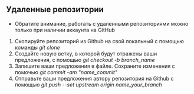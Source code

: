 ## Удаленные репозитории

* Обратите внимание, работать с удаленными репозиториями можно только при наличии аккаунта на GitHub

1. Скопируйте репозиторий из Github на свой локальный с помощью команды *git clone*
2. Создайте новую ветку, в которой будут отражены ваши предложения, с помощью *git checkout -b branch_name*
3. Запишите ваши предложения в файле. Сохраните изменения с помочью *git commit -am "name_commit"*
4. Отправьте ваши предложения автору репозитория на Github с помощью *git push --set upstream origin name_your_branch*
